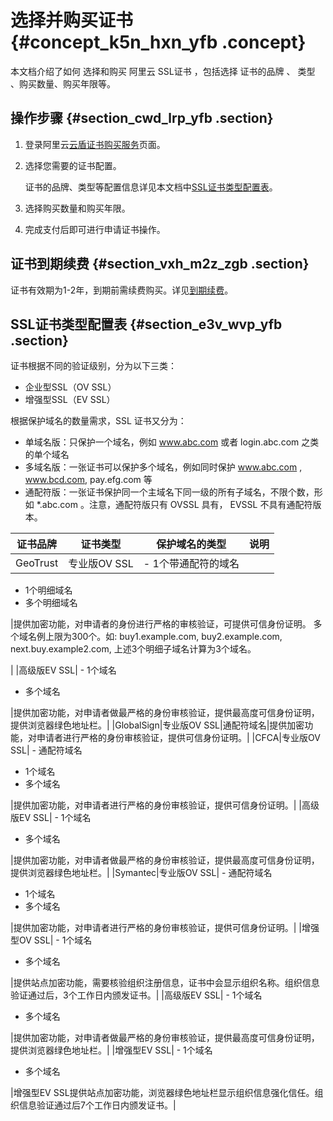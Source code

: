 # 选择并购买证书 {#concept_k5n_hxn_yfb .concept}

本文档介绍了如何 选择和购买 阿里云 SSL证书 ，包括选择 证书的品牌 、 类型 、购买数量、购买年限等。

## 操作步骤 {#section_cwd_lrp_yfb .section}

1.  登录阿里云[云盾证书购买服务](https://common-buy-intl.aliyun.com/?spm=5176.2020520154.cas.2.736aIyrkIyrkq3&commodityCode=cas_intl#/buy)页面。
2.  选择您需要的证书配置。

    证书的品牌、类型等配置信息详见本文档中[SSL证书类型配置表](#section_e3v_wvp_yfb)。

3.  选择购买数量和购买年限。
4.  完成支付后即可进行申请证书操作。

## 证书到期续费 {#section_vxh_m2z_zgb .section}

证书有效期为1-2年，到期前需续费购买。详见[到期续费](../../../../intl.zh-CN/产品定价/到期续费.md#)。

## SSL证书类型配置表 {#section_e3v_wvp_yfb .section}

证书根据不同的验证级别，分为以下三类：

-   企业型SSL（OV SSL）
-   增强型SSL（EV SSL）

根据保护域名的数量需求，SSL 证书又分为：

-   单域名版：只保护一个域名，例如 www.abc.com 或者 login.abc.com 之类的单个域名
-   多域名版：一张证书可以保护多个域名，例如同时保护 www.abc.com , www.bcd.com, pay.efg.com 等
-   通配符版：一张证书保护同一个主域名下同一级的所有子域名，不限个数，形如 \*.abc.com 。注意，通配符版只有 OVSSL 具有， EVSSL 不具有通配符版本。

|证书品牌|证书类型|保护域名的类型|说明|
|----|----|-------|--|
|GeoTrust|专业版OV SSL| -   1个带通配符的域名
-   1个明细域名
-   多个明细域名

 |提供加密功能，对申请者的身份进行严格的审核验证，可提供可信身份证明。 多个域名例上限为300个。如: buy1.example.com, buy2.example.com, next.buy.example2.com, 上述3个明细子域名计算为3个域名。

 |
|高级版EV SSL| -   1个域名
-   多个域名

 |提供加密功能，对申请者做最严格的身份审核验证，提供最高度可信身份证明，提供浏览器绿色地址栏。|
|GlobalSign|专业版OV SSL|通配符域名|提供加密功能，对申请者进行严格的身份审核验证，提供可信身份证明。|
|CFCA|专业版OV SSL| -   通配符域名
-   1个域名
-   多个域名

 |提供加密功能，对申请者进行严格的身份审核验证，提供可信身份证明。|
|高级版EV SSL| -   1个域名
-   多个域名

 |提供加密功能，对申请者做最严格的身份审核验证，提供最高度可信身份证明，提供浏览器绿色地址栏。|
|Symantec|专业版OV SSL| -   通配符域名
-   1个域名
-   多个域名

 |提供加密功能，对申请者进行严格的身份审核验证，提供可信身份证明。|
|增强型OV SSL| -   1个域名
-   多个域名

 |提供站点加密功能，需要核验组织注册信息，证书中会显示组织名称。组织信息验证通过后，3个工作日内颁发证书。|
|高级版EV SSL| -   1个域名
-   多个域名

 |提供加密功能，对申请者做最严格的身份审核验证，提供最高度可信身份证明，提供浏览器绿色地址栏。|
|增强型EV SSL| -   1个域名
-   多个域名

 |增强型EV SSL提供站点加密功能，浏览器绿色地址栏显示组织信息强化信任。组织信息验证通过后7个工作日内颁发证书。|

